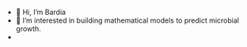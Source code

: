 - 👋 Hi, I’m Bardia
- 👀 I’m interested in building mathematical models to predict microbial growth.
- 


<!---
bardia510/bardia510 is a ✨ special ✨ repository because its `README.md` (this file) appears on your GitHub profile.
You can click the Preview link to take a look at your changes.
--->

